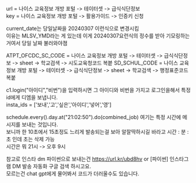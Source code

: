 url = 나이스 교육정보 개방 포털 -> 테이터셋 -> 급식식단정보                                         
key = 나이스 교육정보 개방 포털 -> 활용가이드 -> 인증키 신청

current_date는 당일날짜을 20240307 이런식으로 변경시킴            
이유는 MLSV_YMD라는 게 있는데 이게 20240307요런식의 정수를 받아 기모링하는거여서 당일 날짜 불러와야졈

ATPT_OFCDC_SC_CODE = 나이스 교육정보 개방 포털 -> 테이터셋 -> 급식식단정보 -> sheet -> 학교검색 ->  시도교육청코드 복븥
SD_SCHUL_CODE = 나이스 교육정보 개방 포털 -> 테이터셋 -> 급식식단정보 -> sheet -> 학교검색 ->  행정표준코드 복붙

c1.login("아이디","비번")을 입력하시면 그 아이디와 비번을 가지고 로그인을해서 특정 id에게 디엠을 보냅니다.      
insta_ids = ['보내','고','싶은','아이디','넣어','영']

schedule.every().day.at("21:02:50").do(combined_job) 여기는 특정 시간에 메시지를 보내는 것입니다.     
보니까 한 10초에서 15초정도 느리게 발송되는걸 보아 알잘딱하시길 바라고 시간 : 분 : 초 인데 초는 삭제 가능      
시간은 뭐 21시 -> 오후 9시 

참고로 인스타 dm 파이썬으로 보내는건 https://url.kr/ubd8hv or [파이썬] 인스타그램 DM 발송 자동화 구글 검색 하시고요.       
모르는건 chat gpt에게 물어봐서 코드가 더러울수도 있습니다.
